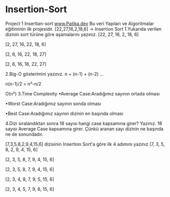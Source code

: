 # Insertion-Sort
Project 1 
Insertian-sort
www.Patika.dev
Bu veri Yapıları ve Algoritmalar eğitiminin ilk projesidir.
[22,27,16,2,18,6] -> Insertion Sort
1.Yukarıda verilen dizinin sort türüne göre aşamalarını yazınız.
[22, 27, 16, 2, 18, 6]

[2, 27, 16, 22, 18, 6]

[2, 6, 16, 22, 18, 27]

[2, 6, 16, 18, 22, 27]

2.Big-O gösterimini yazınız.
n + (n-1) + (n-2) ...

n(n-1)/2 = n²-n/2

O(n²)
3.Time Complexity
•Average Case:Aradığımız sayının ortada olması

•Worst Case:Aradığımız sayının sonda olması

•Best Case:Aradığımız sayının dizinin en başında olması

4.Dizi sıralandıktan sonra 18 sayısı hangi case kapsamına girer? Yazınız.
18 sayısı Average Case kapsamına girer. Çünkü aranan sayı dizinin ne başında ne de sonundadır.

[7,3,5,8,2,9,4,15,6] dizisinin Insertion Sort'a göre ilk 4 adımını yazınız
[7, 3, 5, 8, 2, 9, 4, 15, 6] 

[2, 3, 5, 8, 7, 9, 4, 15, 6] 

[2, 3, 5, 8, 7, 9, 4, 15, 6] 

[2, 3, 4, 8, 7, 9, 5, 15, 6] 

[2, 3, 4, 5, 7, 9, 8, 15, 6] 
